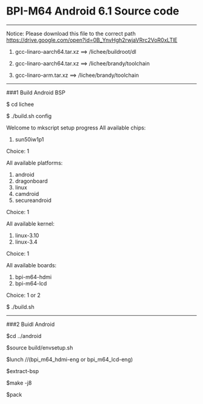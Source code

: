 # BPI-M64 Android 6.1 Source code
-------
Notice: Please download this file to the correct path  https://drive.google.com/open?id=0B_YnvHgh2rwjaVRrc2VoR0xLTlE

1.  gcc-linaro-aarch64.tar.xz   ==> /lichee/buildroot/dl

2.  gcc-linaro-aarch64.tar.xz   ==> /lichee/brandy/toolchain

3.  gcc-linaro-arm.tar.xz       ==> /lichee/brandy/toolchain

---------
###1 Build Android BSP

   $ cd lichee
 
   $ ./build.sh config    

Welcome to mkscript setup progress
All available chips:
   1. sun50iw1p1

Choice: 1

All available platforms:
   1. android
   2. dragonboard
   3. linux
   4. camdroid
   5. secureandroid
   
Choice: 1

All available kernel:
   1. linux-3.10
   2. linux-3.4
   
Choice: 1

All available boards:
   1. bpi-m64-hdmi
   2. bpi-m64-lcd
   
Choice: 1 or 2

   $ ./build.sh 

***********

###2 Buidl Android 

   $cd ../android

   $source build/envsetup.sh
   
   $lunch    //(bpi_m64_hdmi-eng or bpi_m64_lcd-eng)
   
   $extract-bsp
   
   $make -j8
   
   $pack
